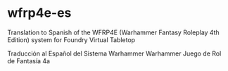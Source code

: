 # wfrp4e-es

Translation to Spanish of the WFRP4E (Warhammer Fantasy Roleplay 4th Edition) system for Foundry Virtual Tabletop

Traducción al Español del Sistema Warhammer Warhammer Juego de Rol de Fantasía 4a